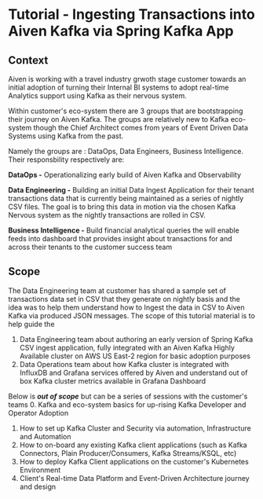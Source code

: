 # Tutorial - Ingesting Transactions into Aiven Kafka via Spring Kafka App

## Context

Aiven is working with a travel industry grwoth stage customer towards an initial adoption of turning their Internal BI systems to adopt real-time Analytics support using Kafka as their nervous system. 

Within customer's eco-system there are 3 groups that are bootstrapping their journey on Aiven Kafka. The groups are relatively new to Kafka eco-system though the Chief Architect comes from years of Event Driven Data Systems using Kafka from the past. 

Namely the groups are : DataOps, Data Engineers, Business Intelligence. 
Their responsbility respectively are:

****DataOps** -** Operationalizing early build of Aiven Kafka and Observability

****Data Engineering** -** Building an initial Data Ingest Application for their tenant transactions data that is currently being maintained as a series of nightly CSV files. The goal is to bring this data in motion via the chosen Kafka Nervous system as the nightly transactions are rolled in CSV. 

**Business Intelligence -** Build financial analytical queries the will enable feeds into dashboard that provides insight about transactions for and across their tenants to the customer success team

## Scope
The Data Engineering team at customer has shared a sample set of transactions data set in CSV that they generate on nightly basis and the idea was to help them understand how to Ingest the data in CSV to Aiven Kafka via produced JSON messages. 
The scope of this tutorial material is to help guide the 
1. Data Engineering team about authoring an early version of Spring Kafka CSV ingest application, fully integrated with an Aiven Kafka Highly Available cluster on AWS US East-2 region for basic adoption purposes
2. Data Operations team about how Kafka cluster is integrated with InfluxDB and Grafana services offered by Aiven and understand out of box Kafka cluster metrics available in Grafana Dashboard

Below is _**out of scope**_ but can be a series of sessions with the customer's teams
0. Kafka and eco-system basics for up-rising Kafka Developer and Operator Adoption
1. How to set up Kafka Cluster and Security via automation, Infrastructure and Automation
2. How to on-board any existing Kafka client applications (such as Kafka Connectors, Plain Producer/Consumers, Kafka Streams/KSQL, etc)
3. How to deploy Kafka Client applications on the customer's Kubernetes Environment
4. Client's Real-time Data Platform and Event-Driven Architecture journey and design

